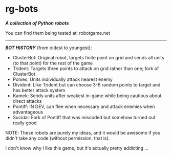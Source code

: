 rg-bots
=======

***A collection of Python robots***

You can find them being tested at: robotgame.net

--------------------------------------------------------------------------------------------------------------------------

___BOT HISTORY___ (from oldest to youngest):

  - ClusterBot: Original robot, targets finite point on grid and sends all units (to that point) for the rest of the game
  - Trident: Targets three points to attack on grid rather than one; fork of ClusterBot
  - Ponies: Units individually attack nearest enemy
  - Divident: Like Trident but can choose 3-6 random points to target and has better attack system
  - Kamek: Sends units after weakest in-game while being cautious about direct attacks
  - Pontiff: IN DEV, can flee when necessary and attack enemies when advantageous
  - Sucidal: Fork of Pontiff that was miscoded but somehow turned out really good

NOTE: These robots are purely my ideas, and it would be awesome if you didn't take any code (without permission, that is).

I don't know why I like this game, but it's actually pretty addicting ...
